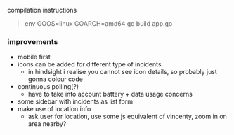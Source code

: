 compilation instructions  
> env GOOS=linux GOARCH=amd64 go build app.go

### improvements
- mobile first
- icons can be added for different type of incidents
    - in hindsight i realise you cannot see icon details, so probably just gonna colour code
- continuous polling(?)
    - have to take into account battery + data usage concerns
- some sidebar with incidents as list form
- make use of location info
    - ask user for location, use some js equivalent of vincenty, zoom in on area nearby?
